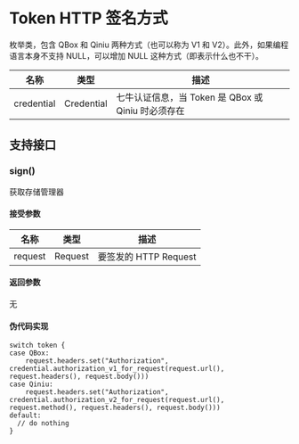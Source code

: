 # Token HTTP 签名方式

枚举类，包含 QBox 和 Qiniu 两种方式（也可以称为 V1 和 V2）。此外，如果编程语言本身不支持 NULL，可以增加 NULL 这种方式（即表示什么也不干）。

| 名称       | 类型   | 描述                |
| ---------- | ------ | ------------------- |
| credential | Credential | 七牛认证信息，当 Token 是 QBox 或 Qiniu 时必须存在 |

## 支持接口

### sign()

获取存储管理器

#### 接受参数

| 名称       | 类型       | 描述                            |
| ---------- | ---------- | --------------------------------- |
| request | Request | 要签发的 HTTP Request |

#### 返回参数

无

#### 伪代码实现

```
switch token {
case QBox:
	request.headers.set("Authorization", credential.authorization_v1_for_request(request.url(), request.headers(), request.body()))
case Qiniu:
	request.headers.set("Authorization", credential.authorization_v2_for_request(request.url(), request.method(), request.headers(), request.body()))
default:
  // do nothing
}
```


